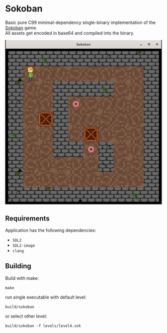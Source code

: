 # Sokoban

Basic pure C99 minimal-dependency single-binary implementation of the
[Sokoban](https://en.wikipedia.org/wiki/Sokoban) game.  
All assets get encoded in base64 and compiled into the binary.

![example image](misc/sokoban.gif)

## Requirements

Application has the following dependencies:

* `SDL2`
* `SDL2-image`
* `clang`

## Building

Build with make:

```
make
```

run single executable with default level:

```
build/sokoban
```

or select other level:

```
build/sokoban -f levels/level4.sok
```
